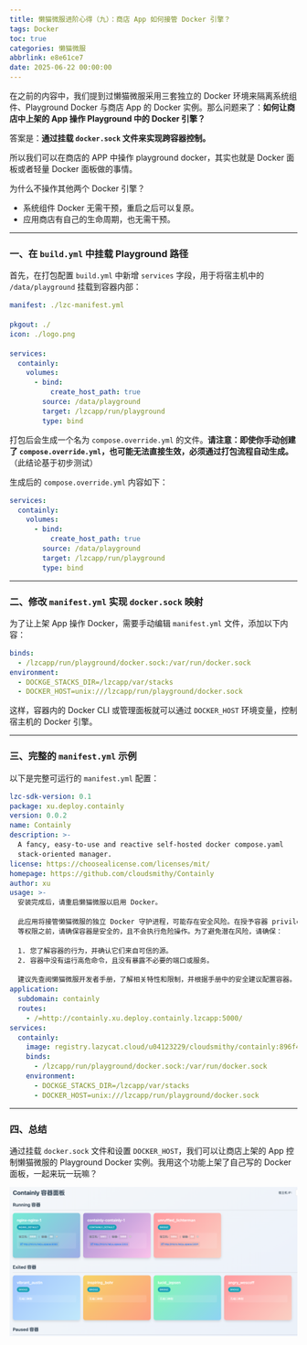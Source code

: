 ```yaml
---
title: 懒猫微服进阶心得（九）：商店 App 如何接管 Docker 引擎？
tags: Docker
toc: true
categories: 懒猫微服
abbrlink: e8e61ce7
date: 2025-06-22 00:00:00
---
```


在之前的内容中，我们提到过懒猫微服采用三套独立的 Docker 环境来隔离系统组件、Playground Docker 与商店 App 的 Docker 实例。那么问题来了：**如何让商店中上架的 App 操作 Playground 中的 Docker 引擎？**

答案是：**通过挂载 `docker.sock` 文件来实现跨容器控制。**

所以我们可以在商店的 APP 中操作 playground docker，其实也就是 Docker 面板或者轻量 Docker 面板做的事情。

为什么不操作其他两个 Docker 引擎？

- 系统组件 Docker 无需干预，重启之后可以复原。
- 应用商店有自己的生命周期，也无需干预。

---

### 一、在 `build.yml` 中挂载 Playground 路径

首先，在打包配置 `build.yml` 中新增 `services` 字段，用于将宿主机中的 `/data/playground` 挂载到容器内部：

<!-- more -->

```yml
manifest: ./lzc-manifest.yml

pkgout: ./
icon: ./logo.png

services:
  containly:
    volumes:
      - bind:
          create_host_path: true
        source: /data/playground
        target: /lzcapp/run/playground
        type: bind
```

打包后会生成一个名为 `compose.override.yml` 的文件。**请注意：即使你手动创建了 `compose.override.yml`，也可能无法直接生效，必须通过打包流程自动生成。**（此结论基于初步测试）

生成后的 `compose.override.yml` 内容如下：

```yml
services:
  containly:
    volumes:
      - bind:
          create_host_path: true
        source: /data/playground
        target: /lzcapp/run/playground
        type: bind
```

---

### 二、修改 `manifest.yml` 实现 `docker.sock` 映射

为了让上架 App 操作 Docker，需要手动编辑 `manifest.yml` 文件，添加以下内容：

```yml
binds:
  - /lzcapp/run/playground/docker.sock:/var/run/docker.sock
environment:
  - DOCKGE_STACKS_DIR=/lzcapp/var/stacks
  - DOCKER_HOST=unix:///lzcapp/run/playground/docker.sock
```

这样，容器内的 Docker CLI 或管理面板就可以通过 `DOCKER_HOST` 环境变量，控制宿主机的 Docker 引擎。

---

### 三、完整的 `manifest.yml` 示例

以下是完整可运行的 `manifest.yml` 配置：

```yml
lzc-sdk-version: 0.1
package: xu.deploy.containly
version: 0.0.2
name: Containly
description: >-
  A fancy, easy-to-use and reactive self-hosted docker compose.yaml
  stack-oriented manager.
license: https://choosealicense.com/licenses/mit/
homepage: https://github.com/cloudsmithy/Containly
author: xu
usage: >-
  安装完成后，请重启懒猫微服以启用 Docker。

  此应用将接管懒猫微服的独立 Docker 守护进程，可能存在安全风险。在授予容器 privileged
  等权限之前，请确保容器是安全的，且不会执行危险操作。为了避免潜在风险，请确保：

  1. 您了解容器的行为，并确认它们来自可信的源。
  2. 容器中没有运行高危命令，且没有暴露不必要的端口或服务。

  建议先查阅懒猫微服开发者手册，了解相关特性和限制，并根据手册中的安全建议配置容器。
application:
  subdomain: containly
  routes:
    - /=http://containly.xu.deploy.containly.lzcapp:5000/
services:
  containly:
    image: registry.lazycat.cloud/u04123229/cloudsmithy/containly:896f4251373d0ebe
    binds:
      - /lzcapp/run/playground/docker.sock:/var/run/docker.sock
    environment:
      - DOCKGE_STACKS_DIR=/lzcapp/var/stacks
      - DOCKER_HOST=unix:///lzcapp/run/playground/docker.sock
```

---

### 四、总结

通过挂载 `docker.sock` 文件和设置 `DOCKER_HOST`，我们可以让商店上架的 App 控制懒猫微服的 Playground Docker 实例。我用这个功能上架了自己写的 Docker 面板，一起来玩一玩嘛？

![](https://raw.githubusercontent.com/cloudsmithy/picgo-imh/master/image-20250520104141112.png)
